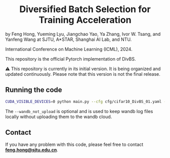 <!-- # Long-Tailed Partial Label Learning via Dynamic Rebalancing -->
<h1 align="center">Diversified Batch Selection for Training Acceleration</h1>

by Feng Hong, Yueming Lyu, Jiangchao Yao, Ya Zhang, Ivor W. Tsang, and Yanfeng Wang at SJTU, A*STAR, Shanghai AI Lab, and NTU.

International Conference on Machine Learning (ICML), 2024.

This repository is the official Pytorch implementation of DivBS.

⚠️ This repository is currently in its initial version. It is being organized and updated continuously. Please note that this version is not the final release.

## Running the code
```bash
CUDA_VISIBLE_DEVICES=0 python main.py --cfg cfg/cifar10_DivBS_01.yaml --seed 0 --wandb_not_upload 
```
The `--wandb_not_upload` is optional and is used to keep wandb log files locally without uploading them to the wandb cloud.

## Contact
If you have any problem with this code, please feel free to contact **feng.hong@sjtu.edu.cn**.
